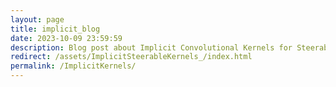 ```yaml
---
layout: page
title: implicit_blog
date: 2023-10-09 23:59:59
description: Blog post about Implicit Convolutional Kernels for Steerable CNNs
redirect: /assets/ImplicitSteerableKernels_/index.html
permalink: /ImplicitKernels/
---
```


